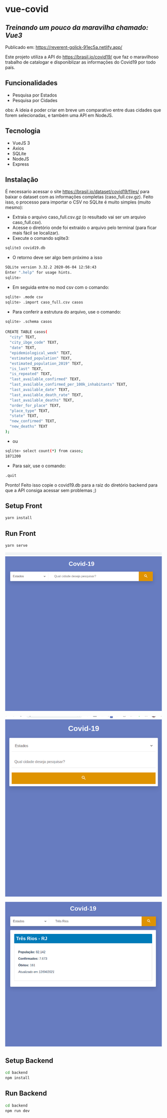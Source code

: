 # vue-covid
## _Treinando um pouco da maravilha chamado: Vue3_

Publicado em: https://reverent-golick-91ec5a.netlify.app/

Este projeto utiliza a API do https://brasil.io/covid19/ que faz o maravilhoso trabalho de catalogar e disponiblizar as informações do Covid19 por todo país.

## Funcionalidades

- Pesquisa por Estados
- Pesquisa por Cidades

obs: A ideia é poder criar em breve um comparativo entre duas cidades que forem selecionadas, e também uma API em NodeJS.

## Tecnologia

- VueJS 3
- Axios
- SQLite
- NodeJS
- Express

## Instalação
É necessario acessar o site https://brasil.io/dataset/covid19/files/ para baixar o dataset com as informações completas (caso_full.csv.gz).
Feito isso, o processo para importar o CSV no SQLite é muito simples (muito mesmo):
- Extraia o arquivo caso_full.csv.gz (o resultado vai ser um arquivo caso_full.csv).
- Acesse o diretório onde foi extraído o arquivo pelo terminal (para ficar mais fácil se localizar).
- Execute o comando sqlite3:
```sh
sqlite3 covid19.db
```
- O retorno deve ser algo bem próximo a isso
```sh
SQLite version 3.32.2 2020-06-04 12:58:43
Enter ".help" for usage hints.
sqlite>
```
- Em seguida entre no mod csv com o comando:
```sh
sqlite> .mode csv
sqlite> .import caso_full.csv casos
```
- Para conferir a estrutura do arquivo, use o comando:
```sh
sqlite> .schema casos

CREATE TABLE casos(
  "city" TEXT,
  "city_ibge_code" TEXT,
  "date" TEXT,
  "epidemiological_week" TEXT,
  "estimated_population" TEXT,
  "estimated_population_2019" TEXT,
  "is_last" TEXT,
  "is_repeated" TEXT,
  "last_available_confirmed" TEXT,
  "last_available_confirmed_per_100k_inhabitants" TEXT,
  "last_available_date" TEXT,
  "last_available_death_rate" TEXT,
  "last_available_deaths" TEXT,
  "order_for_place" TEXT,
  "place_type" TEXT,
  "state" TEXT,
  "new_confirmed" TEXT,
  "new_deaths" TEXT
);
```
- ou
```sh
sqlite> select count(*) from casos;
1871200
```
- Para sair, use o comando:
```sh
.quit
```
Pronto! Feito isso copie o covid19.db para a raiz do diretório backend para que a API consiga acessar sem problemas ;)

## Setup Front
```sh
yarn install
```
## Run Front
```sh
yarn serve
```

![Image da tela padrão](https://github.com/leoeek/vue-covid/blob/main/img1.png?raw=true)

![Image da tela responsiva](https://github.com/leoeek/vue-covid/blob/main/img2.png?raw=true)

![Image da tela filtrando](https://github.com/leoeek/vue-covid/blob/main/img3.png?raw=true)


## Setup Backend
```sh
cd backend
npm install
```
## Run Backend
```sh
cd backend
npm run dev
```
